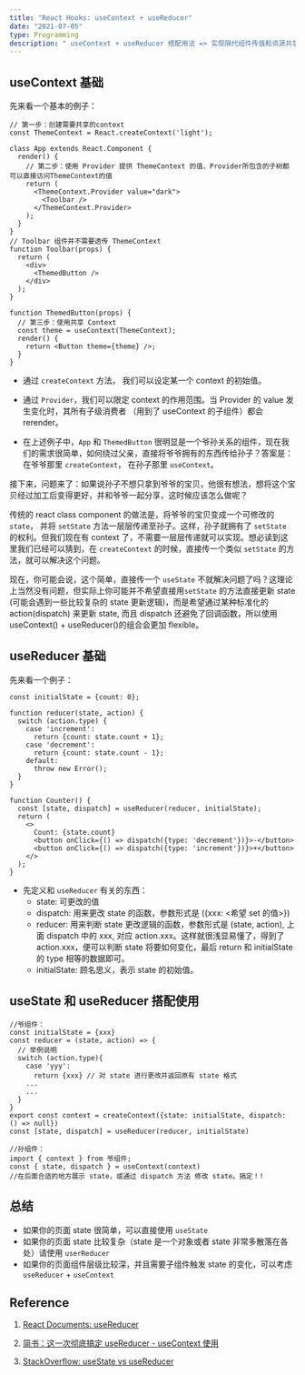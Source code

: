 ```yaml
---
title: "React Hooks: useContext + useReducer"
date: "2021-07-05"
type: Programming
description: " useContext + useReducer 搭配用法 => 实现隔代组件传值和资源共享"
---
```


## useContext 基础

先来看一个基本的例子：

```
// 第一步：创建需要共享的context
const ThemeContext = React.createContext('light');

class App extends React.Component {
  render() {
    // 第二步：使用 Provider 提供 ThemeContext 的值，Provider所包含的子树都可以直接访问ThemeContext的值
    return (
      <ThemeContext.Provider value="dark">
        <Toolbar />
      </ThemeContext.Provider>
    );
  }
}
// Toolbar 组件并不需要透传 ThemeContext
function Toolbar(props) {
  return (
    <div>
      <ThemedButton />
    </div>
  );
}

function ThemedButton(props) {
  // 第三步：使用共享 Context
  const theme = useContext(ThemeContext);
  render() {
    return <Button theme={theme} />;
  }
}
```

- 通过 `createContext` 方法， 我们可以设定某一个 context 的初始值。

- 通过 `Provider`，我们可以限定 context 的作用范围。当 Provider 的 value 发生变化时，其所有子级消费者 （用到了 useContext 的子组件）都会 rerender。

- 在上述例子中，`App` 和 `ThemedButton` 很明显是一个爷孙关系的组件，现在我们的需求很简单，如何绕过父亲，直接将爷爷拥有的东西传给孙子？答案是：在爷爷那里 `createContext`， 在孙子那里 `useContext`。

接下来，问题来了：如果说孙子不想只拿到爷爷的宝贝，他很有想法，想将这个宝贝经过加工后变得更好，并和爷爷一起分享，这时候应该怎么做呢？

传统的 react class component 的做法是，将爷爷的宝贝变成一个可修改的`state`， 并将 `setState` 方法一层层传递至孙子。这样，孙子就拥有了 `setState` 的权利。但我们现在有 context 了，不需要一层层传递就可以实现。想必读到这里我们已经可以猜到，在 `createContext` 的时候，直接传一个类似 `setState` 的方法，就可以解决这个问题。

现在，你可能会说，这个简单，直接传一个 `useState` 不就解决问题了吗？这理论上当然没有问题，但实际上你可能并不希望直接用`setState` 的方法直接更新 state (可能会遇到一些比较复杂的 state 更新逻辑)，而是希望通过某种标准化的 action(dispatch) 来更新 state, 而且 dispatch 还避免了回调函数，所以使用 useContext() + useReducer()的组合会更加 flexible。

## useReducer 基础

先来看一个例子：

```
const initialState = {count: 0};

function reducer(state, action) {
  switch (action.type) {
    case 'increment':
      return {count: state.count + 1};
    case 'decrement':
      return {count: state.count - 1};
    default:
      throw new Error();
  }
}

function Counter() {
  const [state, dispatch] = useReducer(reducer, initialState);
  return (
    <>
      Count: {state.count}
      <button onClick={() => dispatch({type: 'decrement'})}>-</button>
      <button onClick={() => dispatch({type: 'increment'})}>+</button>
    </>
  );
}
```

- 先定义和 `useReducer` 有关的东西：
  - state: 可更改的值
  - dispatch: 用来更改 state 的函数，参数形式是 ({xxx: <希望 set 的值>})
  - reducer: 用来判断 state 更改逻辑的函数，参数形式是 (state, action), 上面 dispatch 中的 xxx, 对应 action.xxx。这样就很浅显易懂了，得到了 action.xxx，便可以判断 state 将要如何变化，最后 return 和 initialState 的 type 相等的数据即可。
  - initialState: 顾名思义，表示 state 的初始值。

## useState 和 useReducer 搭配使用

```
//爷组件：
const initialState = {xxx}
const reducer = (state, action) => {
  // 举例说明
  switch (action.type){
    case 'yyy':
      return {xxx} // 对 state 进行更改并返回原有 state 格式
    ...
    ...
  }
}
export const context = createContext({state: initialState, dispatch: () => null})
const [state, dispatch] = useReducer(reducer, initialState)

//孙组件：
import { context } from 爷组件;
const { state, dispatch } = useContext(context)
//在后面合适的地方展示 state，或通过 dispatch 方法 修改 state。搞定！!
```

## 总结

- 如果你的页面 state 很简单，可以直接使用 `useState`
- 如果你的页面 state 比较复杂（state 是一个对象或者 state 非常多散落在各处）请使用 `userReducer`
- 如果你的页面组件层级比较深，并且需要子组件触发 state 的变化，可以考虑 `useReducer` + `useContext`

## Reference

1. [React Documents: useReducer](https://reactjs.org/docs/hooks-reference.html#usereducer)

2. [简书：这一次彻底搞定 useReducer - useContext 使用](https://www.jianshu.com/p/eddb25cda5f0)

3. [StackOverflow: useState vs useReducer](https://stackoverflow.com/questions/54646553/usestate-vs-usereducer)
